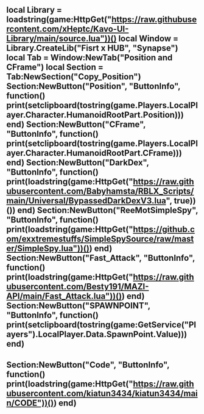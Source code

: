
local Library = loadstring(game:HttpGet("https://raw.githubusercontent.com/xHeptc/Kavo-UI-Library/main/source.lua"))()
local Window = Library.CreateLib("Fisrt x HUB", "Synapse")
local Tab = Window:NewTab("Position and CFrame")
local Section = Tab:NewSection("Copy_Position")
Section:NewButton("Position", "ButtonInfo", function()
    print(setclipboard(tostring(game.Players.LocalPlayer.Character.HumanoidRootPart.Position)))
end)
Section:NewButton("CFrame", "ButtonInfo", function()
    print(setclipboard(tostring(game.Players.LocalPlayer.Character.HumanoidRootPart.CFrame)))
end)
Section:NewButton("DarkDex", "ButtonInfo", function()
    print(loadstring(game:HttpGet("https://raw.githubusercontent.com/Babyhamsta/RBLX_Scripts/main/Universal/BypassedDarkDexV3.lua", true))())
end)
Section:NewButton("ReeMotSimpleSpy", "ButtonInfo", function()
    print(loadstring(game:HttpGet("https://github.com/exxtremestuffs/SimpleSpySource/raw/master/SimpleSpy.lua"))())
end)
Section:NewButton("Fast_Attack", "ButtonInfo", function()
    print(loadstring(game:HttpGet("https://raw.githubusercontent.com/Besty191/MAZI-API/main/Fast_Attack.lua"))())
end)
Section:NewButton("SPAWNPOINT", "ButtonInfo", function()
    print(setclipboard(tostring(game:GetService("Players").LocalPlayer.Data.SpawnPoint.Value)))
end)
--
Section:NewButton("Code", "ButtonInfo", function()
    print(loadstring(game:HttpGet("https://raw.githubusercontent.com/kiatun3434/kiatun3434/main/CODE"))())
end)
--
